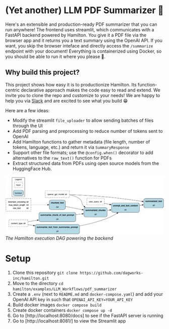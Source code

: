 # (Yet another) LLM PDF Summarizer 📝
Here's an extensible and production-ready PDF summarizer that you can run anywhere! The frontend uses streamlit, which communicates with a FastAPI backend powered by Hamilton. You give it a PDF file via the browser app and it returns you a text summary using the OpenAI API. If you want, you skip the browser inteface and directly access the `/summarize` endpoint with your document! Everything is containerized using Docker, so you should be able to run it where you please 🏃.

## Why build this project?
This project shows how easy it is to productionize Hamilton. Its function-centric declarative approach makes the code easy to read and extend. We invite you to clone the repo and customize to your needs! We are happy to help you via [Slack](https://hamilton-opensource.slack.com/join/shared_invite/zt-1bjs72asx-wcUTgH7q7QX1igiQ5bbdcg) and are excited to see what you build 😁

Here are a few ideas:
- Modify the streamlit `file_uploader` to allow sending batches of files through the UI
- Add PDF parsing and preprocessing to reduce number of tokens sent to OpenAI
- Add Hamilton functions to gather metadata (file length, number of tokens, language, etc.) and return it via `SummaryResponse`
- Support other file formats; use the `@config.when()` decorator to add alternatives to the `raw_text()` function for PDFs
- Extract structured data from PDFs using open source models from the HuggingFace Hub.


![](./backend/summarization_module.png)
*The Hamilton execution DAG powering the backend*


# Setup
1. Clone this repository `git clone https://github.com/dagworks-inc/hamilton.git`
2. Move to the directory `cd hamilton/examples/LLM_Workflows/pdf_summarizer`
3. Create a `.env` (next to `README.md` and `docker-compose.yaml`) and add your OpenAI API key in  such that `OPENAI_API_KEY=YOUR_API_KEY`
4. Build docker images `docker compose build`
5. Create docker containers `docker compose up -d`
6. Go to [http://localhost:8080/docs] to see if the FastAPI server is running
7. Go to [http://localhost:8081/] to view the Streamlit app
